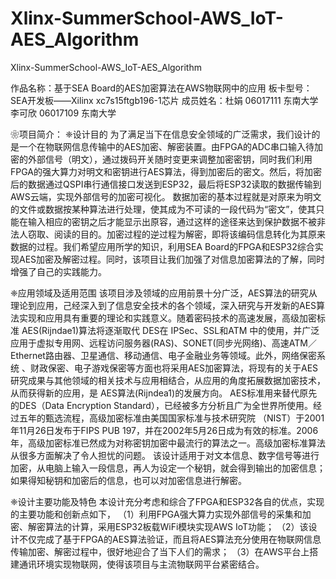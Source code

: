 # Xlinx-SummerSchool-AWS_IoT-AES_Algorithm
Xlinx-SummerSchool-AWS_IoT-AES_Algorithm

作品名称：基于SEA Board的AES加密算法在AWS物联网中的应用
板卡型号：SEA开发板——Xilinx xc7s15ftgb196-1芯片
成员姓名：杜娟    06017111  东南大学
         李可欣  06017109  东南大学

❀项目简介：
❈设计目的
    为了满足当下在信息安全领域的广泛需求，我们设计的是一个在物联网信息传输中的AES加密、解密装置。由FPGA的ADC串口输入待加密的外部信号（明文），通过拨码开关随时变更来调整加密密钥，同时我们利用FPGA的强大算力对明文和密钥进行AES算法，得到加密后的密文。然后，将加密后的数据通过QSPI串行通信接口发送到ESP32，最后将ESP32读取的数据传输到AWS云端，实现外部信号的加密可视化。
数据加密的基本过程就是对原来为明文的文件或数据按某种算法进行处理，使其成为不可读的一段代码为“密文”，使其只能在输入相应的密钥之后才能显示出原容，通过这样的途径来达到保护数据不被非法人窃取、阅读的目的。加密过程的逆过程为解密，即将该编码信息转化为其原来数据的过程。我们希望应用所学的知识，利用SEA Board的FPGA和ESP32综合实现AES加密及解密过程。同时，该项目让我们加强了对信息加密算法的了解，同时增强了自己的实践能力。

❈应用领域及适用范围
    该项目涉及领域的应用前景十分广泛，AES算法的研究从理论到应用，己经深入到了信息安全技术的各个领域，深入研究与开发新的AES算法实现和应用具有重要的理论和实践意义。随着密码技术的高速发展，高级加密标准 AES(Rijndae1)算法将逐渐取代 DES在 IPSec、SSL和ATM 中的使用，并广泛应用于虚拟专用网、远程访问服务器(RAS)、SONET(同步光网络)、高速ATM／Ethernet路由器、卫星通信、移动通信、电子金融业务等领域。此外，网络保密系统 、财政保密、电子游戏保密等方面也将采用AES加密算法，将现有的关于AES研究成果与其他领域的相关技术与应用相结合，从应用的角度拓展数据加密技术，从而获得新的应用，是 AES算法(Rijndea1)的发展方向。
AES标准用来替代原先的DES（Data Encryption Standard），已经被多方分析且广为全世界所使用。经过五年的甄选流程，高级加密标准由美国国家标准与技术研究院 （NIST）于2001年11月26日发布于FIPS PUB 197，并在2002年5月26日成为有效的标准。2006年，高级加密标准已然成为对称密钥加密中最流行的算法之一。高级加密标准算法从很多方面解决了令人担忧的问题。
该设计适用于对文本信息、数字信号等进行加密，从电脑上输入一段信息，再人为设定一个秘钥，就会得到输出的加密信息；如果得知秘钥和加密后的信息，也可以对加密信息进行解密。

❈设计主要功能及特色
    本设计充分考虑和综合了FPGA和ESP32各自的优点，实现的主要功能和创新点如下，
（1）利用FPGA强大算力实现外部信号的采集和加密、解密算法的计算，采用ESP32板载WiFi模块实现AWS IoT功能；
（2）该设计不仅完成了基于FPGA的AES算法验证，而且将AES算法充分使用在物联网信息传输加密、解密过程中，很好地迎合了当下人们的需求；
（3）在AWS平台上搭建通讯环境实现物联网，使得该项目与主流物联网平台紧密结合。
